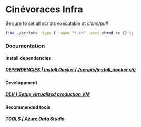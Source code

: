 # Cinévoraces Infra

Be sure to set all scripts executable at _clone/pull_

```bash
find ./scripts -type f -name "*.sh" -exec chmod +x {} \;
```

### Documentation

#### Install dependencies

##### [DEPENDENCIES | Install Docker (./scripts/install_docker.sh)](./scripts/install_docker.sh)

#### Developpment

##### [DEV | Setup virtualized production VM](./doc/virtualization.md)

#### Recommended tools

##### [TOOLS | Azure Data Studio](https://learn.microsoft.com/en-us/azure-data-studio/download-azure-data-studio?tabs=win-install%2Cwin-user-install%2Credhat-install%2Cwindows-uninstall%2Credhat-uninstall#download-azure-data-studio)
